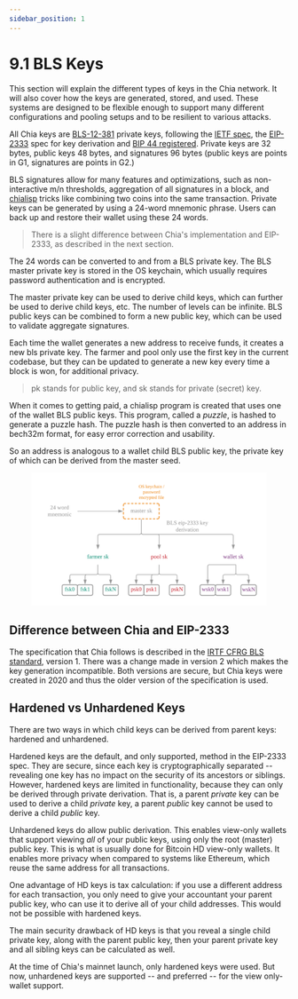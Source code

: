 ```yaml
---
sidebar_position: 1
---
```


# 9.1 BLS Keys

This section will explain the different types of keys in the Chia network. It will also cover how the keys are generated, stored, and used. These systems are designed to be flexible enough to support many different configurations and pooling setups and to be resilient to various attacks.

All Chia keys are [BLS-12-381](https://github.com/zkcrypto/bls12_381) private keys, following the [IETF spec](https://datatracker.ietf.org/doc/draft-irtf-cfrg-bls-signature/), the [EIP-2333](https://eips.ethereum.org/EIPS/eip-2333) spec for key derivation and [BIP 44 registered](https://github.com/satoshilabs/slips/blob/master/slip-0044.md). Private keys are 32 bytes, public keys 48 bytes, and signatures 96 bytes (public keys are points in G1, signatures are points in G2.)

BLS signatures allow for many features and optimizations, such as non-interactive m/n thresholds, aggregation of all signatures in a block, and [chialisp](https://chialisp.com) tricks like combining two coins into the same transaction. Private keys can be generated by using a 24-word mnemonic phrase. Users can back up and restore their wallet using these 24 words.

  >There is a slight difference between Chia's implementation and EIP-2333, as described in the next section.

The 24 words can be converted to and from a BLS private key. The BLS master private key is stored in the OS keychain, which usually requires password authentication and is encrypted.

The master private key can be used to derive child keys, which can further be used to derive child keys, etc. The number of levels can be infinite. BLS public keys can be combined to form a new public key, which can be used to validate aggregate signatures.

Each time the wallet generates a new address to receive funds, it creates a new bls private key. The farmer and pool only use the first key in the current codebase, but they can be updated to generate a new key every time a block is won, for additional privacy.

  >pk stands for public key, and sk stands for private (secret) key.

When it comes to getting paid, a chialisp program is created that uses one of the wallet BLS public keys. This program, called a _puzzle_, is hashed to generate a puzzle hash. 
The puzzle hash is then converted to an address in bech32m format, for easy error correction and usability.

So an address is analogous to a wallet child BLS public key, the private key of which can be derived from the master seed.

<figure>
<img src="/img/keys/hd_keys.png" alt="drawing"/>
</figure>

## Difference between Chia and EIP-2333
The specification that Chia follows is described in the [IRTF CFRG BLS standard](https://datatracker.ietf.org/doc/draft-irtf-cfrg-bls-signature/), version 1. There was a change made in version 2 which makes the key generation incompatible. Both versions are secure,
but Chia keys were created in 2020 and thus the older version of the specification is used.


## Hardened vs Unhardened Keys

There are two ways in which child keys can be derived from parent keys: hardened and unhardened.

Hardened keys are the default, and only supported, method in the EIP-2333 spec. They are secure, since each key is cryptographically separated -- revealing one key has no impact on the security of its ancestors or siblings. However, hardened keys are limited in functionality, because they can only be derived through private derivation. That
is, a parent _private_ key can be used to derive a child _private_ key, a parent
_public_ key cannot be used to derive a child _public_ key.

Unhardened keys do allow public derivation. This enables view-only wallets that support viewing _all_ of your public keys, using only the root (master) public key. This is what is usually done for Bitcoin HD view-only wallets. It enables more privacy when compared to systems like Ethereum, which reuse the same address for all transactions.

One advantage of HD keys is tax calculation: if you use a different address for each transaction, you only need to give your accountant your parent public key, who can use it to derive all of your child addresses. This would not be possible with hardened keys.

The main security drawback of HD keys is that you reveal a single child private key, along with the parent public key, then your parent private key and all sibling keys can be calculated as well.

At the time of Chia's mainnet launch, only hardened keys were used. But now, unhardened keys are supported -- and preferred -- for the view only-wallet support.